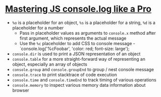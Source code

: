 # [Mastering JS console.log like a Pro](https://medium.com/javascript-in-plain-english/mastering-js-console-log-like-a-pro-1c634e6393f9)

* `%o` is a placeholder for an object, `%s` is a placeholder for a string, `%d` is a placeholder for a number
  * Pass in placeholder values as arguments to `console.x` method after first argument, which represents the actual message
  * Use the `%c` placeholder to add CSS to console message - `console.log('%cFoobar', 'color: red; font-size: large');
* `console.dir` is used to print a JSON representation of an object
* `console.table` for a more straight-forward way of representing an object, especially an array of objects
* `console.group` and `console.groupEnd` to group / nest console message
* `console.trace` to print stacktrace of code execution
* `console.time` and `console.timeEnd` to track timing of various operations
* `console.memory` to inspect various memory data information about browser
